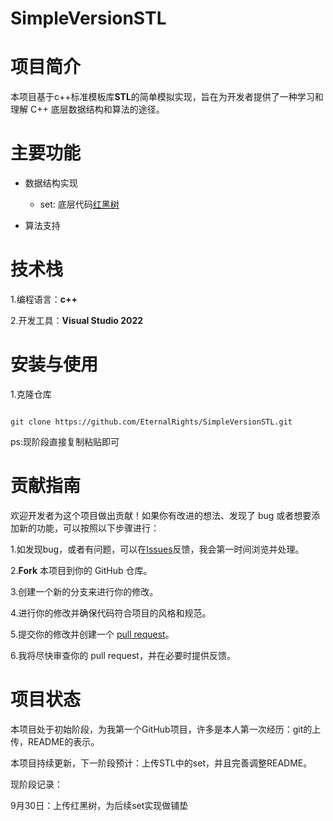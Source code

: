 # SimpleVersionSTL
# 项目简介
本项目基于c++标准模板库**STL**的简单模拟实现，旨在为开发者提供了一种学习和理解 C++ 底层数据结构和算法的途径。  

# 主要功能
- 数据结构实现
  - set: 底层代码[红黑树](https://github.com/EternalRights/SimpleVersionSTL/blob/main/STL%20prepostion/RedBlackTree.h "红黑树代码实现")  

- 算法支持 
# 技术栈
1.编程语言：**c++**  

2.开发工具：**Visual Studio 2022**
# 安装与使用
1.克隆仓库
<pre><code>
git clone https://github.com/EternalRights/SimpleVersionSTL.git
</code></pre>

ps:现阶段直接复制粘贴即可
# 贡献指南

欢迎开发者为这个项目做出贡献！如果你有改进的想法、发现了 bug 或者想要添加新的功能，可以按照以下步骤进行： 

1.如发现bug，或者有问题，可以在[Issues](https://github.com/EternalRights/SimpleVersionSTL/issues "bug反馈，问题提问")反馈，我会第一时间浏览并处理。

2.**Fork** 本项目到你的 GitHub 仓库。  

3.创建一个新的分支来进行你的修改。  

4.进行你的修改并确保代码符合项目的风格和规范。  

5.提交你的修改并创建一个 [pull request](https://github.com/EternalRights/SimpleVersionSTL/pulls "提交修改请求")。  

6.我将尽快审查你的 pull request，并在必要时提供反馈。  

# 项目状态
本项目处于初始阶段，为我第一个GitHub项目，许多是本人第一次经历：git的上传，README的表示。  

本项目持续更新，下一阶段预计：上传STL中的set，并且完善调整README。  

现阶段记录：  

9月30日：上传红黑树，为后续set实现做铺垫  

